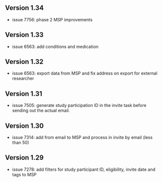 ## Version 1.34
* issue 7756: phase 2 MSP improvements

## Version 1.33
* issue 6563: add conditions and medication

## Version 1.32
* issue 6563: export data from MSP and fix address on export for external researcher

## Version 1.31
* issue 7505: generate study participation ID in the invite task before sending out the actual email.

## Version 1.30
* issue 7314: add from email to MSP and process in invite by email (less than 50)

## Version 1.29
* issue 7278: add filters for study participant ID, eligibility, invite date and tags to MSP

